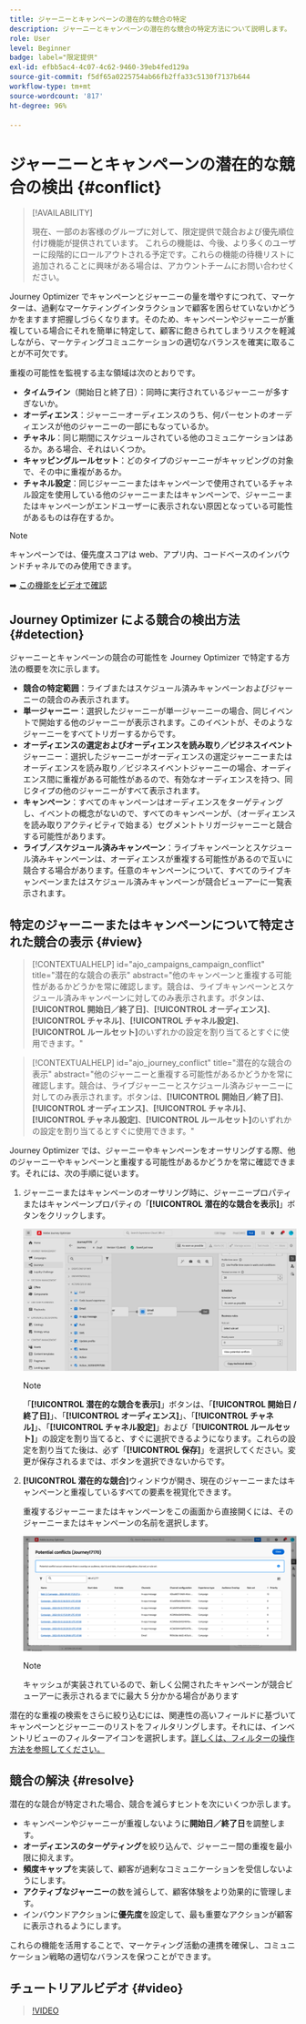 ```yaml
---
title: ジャーニーとキャンペーンの潜在的な競合の特定
description: ジャーニーとキャンペーンの潜在的な競合の特定方法について説明します。
role: User
level: Beginner
badge: label="限定提供"
exl-id: efbb5ac4-4c07-4c62-9460-39eb4fed129a
source-git-commit: f5df65a0225754ab66fb2ffa33c5130f7137b644
workflow-type: tm+mt
source-wordcount: '817'
ht-degree: 96%

---
```


# ジャーニーとキャンペーンの潜在的な競合の検出 {#conflict}

>[!AVAILABILITY]
>
>現在、一部のお客様のグループに対して、限定提供で競合および優先順位付け機能が提供されています。 これらの機能は、今後、より多くのユーザーに段階的にロールアウトされる予定です。これらの機能の待機リストに追加されることに興味がある場合は、アカウントチームにお問い合わせください。

Journey Optimizer でキャンペーンとジャーニーの量を増やすにつれて、マーケターは、過剰なマーケティングインタラクションで顧客を困らせていないかどうかをますます把握しづらくなります。そのため、キャンペーンやジャーニーが重複している場合にそれを簡単に特定して、顧客に飽きられてしまうリスクを軽減しながら、マーケティングコミュニケーションの適切なバランスを確実に取ることが不可欠です。

重複の可能性を監視する主な領域は次のとおりです。

* **タイムライン**（開始日と終了日）：同時に実行されているジャーニーが多すぎないか。
* **オーディエンス**：ジャーニーオーディエンスのうち、何パーセントのオーディエンスが他のジャーニーの一部にもなっているか。
* **チャネル**：同じ期間にスケジュールされている他のコミュニケーションはあるか。ある場合、それはいくつか。
* **キャッピングルールセット**：どのタイプのジャーニーがキャッピングの対象で、その中に重複があるか。
* **チャネル設定**：同じジャーニーまたはキャンペーンで使用されているチャネル設定を使用している他のジャーニーまたはキャンペーンで、ジャーニーまたはキャンペーンがエンドユーザーに表示されない原因となっている可能性があるものは存在するか。

>[!NOTE]
>
>キャンペーンでは、優先度スコアは web、アプリ内、コードベースのインバウンドチャネルでのみ使用できます。

➡️ [この機能をビデオで確認](#video)

## Journey Optimizer による競合の検出方法 {#detection}

ジャーニーとキャンペーンの競合の可能性を Journey Optimizer で特定する方法の概要を次に示します。

* **競合の特定範囲**：ライブまたはスケジュール済みキャンペーンおよびジャーニーの競合のみ表示されます。
* **単一ジャーニー**：選択したジャーニーが単一ジャーニーの場合、同じイベントで開始する他のジャーニーが表示されます。このイベントが、そのようなジャーニーをすべてトリガーするからです。
* **オーディエンスの選定およびオーディエンスを読み取り／ビジネスイベント**&#x200B;ジャーニー：選択したジャーニーがオーディエンスの選定ジャーニーまたはオーディエンスを読み取り／ビジネスイベントジャーニーの場合、オーディエンス間に重複がある可能性があるので、有効なオーディエンスを持つ、同じタイプの他のジャーニーがすべて表示されます。
* **キャンペーン**：すべてのキャンペーンはオーディエンスをターゲティングし、イベントの概念がないので、すべてのキャンペーンが、（オーディエンスを読み取りアクティビティで始まる）セグメントトリガージャーニーと競合する可能性があります。
* **ライブ／スケジュール済みキャンペーン**：ライブキャンペーンとスケジュール済みキャンペーンは、オーディエンスが重複する可能性があるので互いに競合する場合があります。任意のキャンペーンについて、すべてのライブキャンペーンまたはスケジュール済みキャンペーンが競合ビューアーに一覧表示されます。

## 特定のジャーニーまたはキャンペーンについて特定された競合の表示 {#view}

>[!CONTEXTUALHELP]
>id="ajo_campaigns_campaign_conflict"
>title="潜在的な競合の表示"
>abstract="他のキャンペーンと重複する可能性があるかどうかを常に確認します。競合は、ライブキャンペーンとスケジュール済みキャンペーンに対してのみ表示されます。ボタンは、**[!UICONTROL 開始日／終了日]**、**[!UICONTROL オーディエンス]**、**[!UICONTROL チャネル]**、**[!UICONTROL チャネル設定]**、**[!UICONTROL ルールセット]**&#x200B;のいずれかの設定を割り当てるとすぐに使用できます。"

>[!CONTEXTUALHELP]
>id="ajo_journey_conflict"
>title="潜在的な競合の表示"
>abstract="他のジャーニーと重複する可能性があるかどうかを常に確認します。競合は、ライブジャーニーとスケジュール済みジャーニーに対してのみ表示されます。ボタンは、**[!UICONTROL 開始日／終了日]**、**[!UICONTROL オーディエンス]**、**[!UICONTROL チャネル]**、**[!UICONTROL チャネル設定]**、**[!UICONTROL ルールセット]**&#x200B;のいずれかの設定を割り当てるとすぐに使用できます。"

Journey Optimizer では、ジャーニーやキャンペーンをオーサリングする際、他のジャーニーやキャンペーンと重複する可能性があるかどうかを常に確認できます。それには、次の手順に従います。

1. ジャーニーまたはキャンペーンのオーサリング時に、ジャーニープロパティまたはキャンペーンプロパティの「**[!UICONTROL 潜在的な競合を表示]**」ボタンをクリックします。

   ![](assets/view-conflicts.png)

   >[!NOTE]
   >
   >「**[!UICONTROL 潜在的な競合を表示]**」ボタンは、「**[!UICONTROL 開始日 / 終了日]**」、「**[!UICONTROL オーディエンス]**」、「**[!UICONTROL チャネル]**」、「**[!UICONTROL チャネル設定]**」および「**[!UICONTROL ルールセット]**」の設定を割り当てると、すぐに選択できるようになります。これらの設定を割り当てた後は、必ず「**[!UICONTROL 保存]**」を選択してください。変更が保存されるまでは、ボタンを選択できないからです。

1. **[!UICONTROL 潜在的な競合]**&#x200B;ウィンドウが開き、現在のジャーニーまたはキャンペーンと重複しているすべての要素を視覚化できます。

   重複するジャーニーまたはキャンペーンをこの画面から直接開くには、そのジャーニーまたはキャンペーンの名前を選択します。

   ![](assets/potential-conflicts.png)

   >[!NOTE]
   >
   >キャッシュが実装されているので、新しく公開されたキャンペーンが競合ビューアーに表示されるまでに最大 5 分かかる場合があります

潜在的な重複の検索をさらに絞り込むには、関連性の高いフィールドに基づいてキャンペーンとジャーニーのリストをフィルタリングします。それには、インベントリビューのフィルターアイコンを選択します。[詳しくは、フィルターの操作方法を参照してください。](../start/search-filter-categorize.md#filter-lists)

## 競合の解決 {#resolve}

潜在的な競合が特定された場合、競合を減らすヒントを次にいくつか示します。

* キャンペーンやジャーニーが重複しないように&#x200B;**開始日／終了日**&#x200B;を調整します。
* **オーディエンスのターゲティング**&#x200B;を絞り込んで、ジャーニー間の重複を最小限に抑えます。
* **頻度キャップ**&#x200B;を実装して、顧客が過剰なコミュニケーションを受信しないようにします。
* **アクティブなジャーニー**&#x200B;の数を減らして、顧客体験をより効果的に管理します。
* インバウンドアクションに&#x200B;**優先度**&#x200B;を設定して、最も重要なアクションが顧客に表示されるようにします。

これらの機能を活用することで、マーケティング活動の連携を確保し、コミュニケーション戦略の適切なバランスを保つことができます。

## チュートリアルビデオ {#video}

>[!VIDEO](https://video.tv.adobe.com/v/3435528?quality=12)
